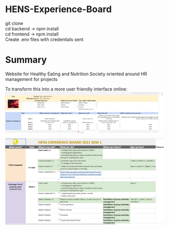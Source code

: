 # HENS-Experience-Board
git clone <br />
cd backend -> npm install <br />
cd frontend ->  npm install <br />
Create .env files with credentials sent

# Summary
Website for Healthy Eating and Nutrition Society oriented around HR management for projects

To transform this into a more user friendly interface online: 
![Profile board](https://github.com/TonstarHipHop/HENS-Experience-Board/blob/main/frontend/public/Profile%20Board.jpg?raw=true)


![Project board](https://github.com/TonstarHipHop/HENS-Experience-Board/blob/main/frontend/public/Project%20Board.jpg?raw=true)
